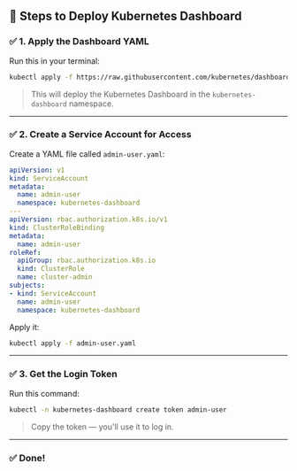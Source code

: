 ## 🚀 Steps to Deploy Kubernetes Dashboard

### ✅ 1. **Apply the Dashboard YAML**

Run this in your terminal:

```bash
kubectl apply -f https://raw.githubusercontent.com/kubernetes/dashboard/v2.7.0/aio/deploy/recommended.yaml
```

> This will deploy the Kubernetes Dashboard in the `kubernetes-dashboard` namespace.

---

### ✅ 2. **Create a Service Account for Access**

Create a YAML file called `admin-user.yaml`:

```yaml
apiVersion: v1
kind: ServiceAccount
metadata:
  name: admin-user
  namespace: kubernetes-dashboard
---
apiVersion: rbac.authorization.k8s.io/v1
kind: ClusterRoleBinding
metadata:
  name: admin-user
roleRef:
  apiGroup: rbac.authorization.k8s.io
  kind: ClusterRole
  name: cluster-admin
subjects:
- kind: ServiceAccount
  name: admin-user
  namespace: kubernetes-dashboard
```

Apply it:

```bash
kubectl apply -f admin-user.yaml
```

---

### ✅ 3. **Get the Login Token**

Run this command:

```bash
kubectl -n kubernetes-dashboard create token admin-user
```

> Copy the token — you'll use it to log in.

---
### ✅ Done!
